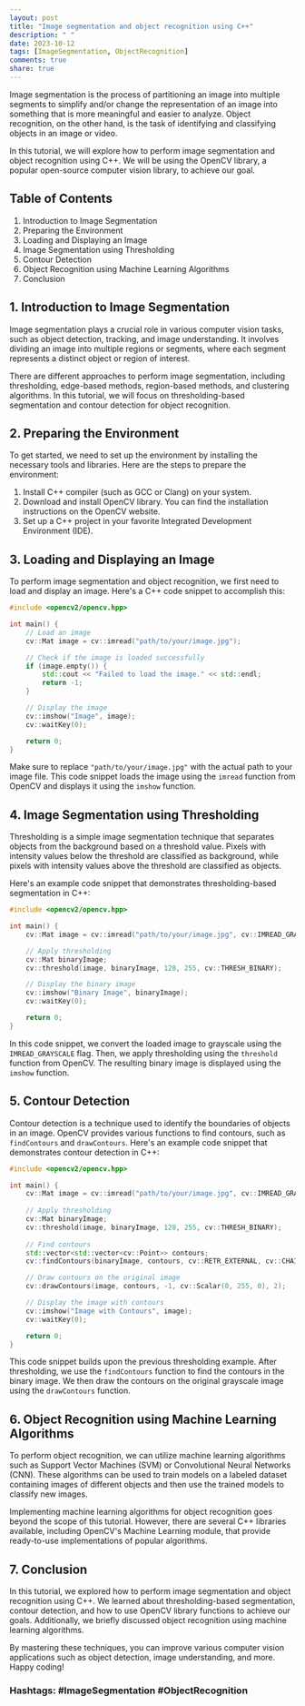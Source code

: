 ```yaml
---
layout: post
title: "Image segmentation and object recognition using C++"
description: " "
date: 2023-10-12
tags: [ImageSegmentation, ObjectRecognition]
comments: true
share: true
---
```


Image segmentation is the process of partitioning an image into multiple segments to simplify and/or change the representation of an image into something that is more meaningful and easier to analyze. Object recognition, on the other hand, is the task of identifying and classifying objects in an image or video.

In this tutorial, we will explore how to perform image segmentation and object recognition using C++. We will be using the OpenCV library, a popular open-source computer vision library, to achieve our goal.

## Table of Contents

1. Introduction to Image Segmentation
2. Preparing the Environment
3. Loading and Displaying an Image
4. Image Segmentation using Thresholding
5. Contour Detection
6. Object Recognition using Machine Learning Algorithms
7. Conclusion

## 1. Introduction to Image Segmentation

Image segmentation plays a crucial role in various computer vision tasks, such as object detection, tracking, and image understanding. It involves dividing an image into multiple regions or segments, where each segment represents a distinct object or region of interest.

There are different approaches to perform image segmentation, including thresholding, edge-based methods, region-based methods, and clustering algorithms. In this tutorial, we will focus on thresholding-based segmentation and contour detection for object recognition.

## 2. Preparing the Environment

To get started, we need to set up the environment by installing the necessary tools and libraries. Here are the steps to prepare the environment:

1. Install C++ compiler (such as GCC or Clang) on your system.
2. Download and install OpenCV library. You can find the installation instructions on the OpenCV website.
3. Set up a C++ project in your favorite Integrated Development Environment (IDE).

## 3. Loading and Displaying an Image

To perform image segmentation and object recognition, we first need to load and display an image. Here's a C++ code snippet to accomplish this:

```cpp
#include <opencv2/opencv.hpp>

int main() {
    // Load an image
    cv::Mat image = cv::imread("path/to/your/image.jpg");

    // Check if the image is loaded successfully
    if (image.empty()) {
        std::cout << "Failed to load the image." << std::endl;
        return -1;
    }

    // Display the image
    cv::imshow("Image", image);
    cv::waitKey(0);

    return 0;
}
```

Make sure to replace `"path/to/your/image.jpg"` with the actual path to your image file. This code snippet loads the image using the `imread` function from OpenCV and displays it using the `imshow` function.

## 4. Image Segmentation using Thresholding

Thresholding is a simple image segmentation technique that separates objects from the background based on a threshold value. Pixels with intensity values below the threshold are classified as background, while pixels with intensity values above the threshold are classified as objects.

Here's an example code snippet that demonstrates thresholding-based segmentation in C++:

```cpp
#include <opencv2/opencv.hpp>

int main() {
    cv::Mat image = cv::imread("path/to/your/image.jpg", cv::IMREAD_GRAYSCALE);

    // Apply thresholding
    cv::Mat binaryImage;
    cv::threshold(image, binaryImage, 128, 255, cv::THRESH_BINARY);

    // Display the binary image
    cv::imshow("Binary Image", binaryImage);
    cv::waitKey(0);

    return 0;
}
```

In this code snippet, we convert the loaded image to grayscale using the `IMREAD_GRAYSCALE` flag. Then, we apply thresholding using the `threshold` function from OpenCV. The resulting binary image is displayed using the `imshow` function.

## 5. Contour Detection

Contour detection is a technique used to identify the boundaries of objects in an image. OpenCV provides various functions to find contours, such as `findContours` and `drawContours`. Here's an example code snippet that demonstrates contour detection in C++:

```cpp
#include <opencv2/opencv.hpp>

int main() {
    cv::Mat image = cv::imread("path/to/your/image.jpg", cv::IMREAD_GRAYSCALE);
    
    // Apply thresholding
    cv::Mat binaryImage;
    cv::threshold(image, binaryImage, 128, 255, cv::THRESH_BINARY);
    
    // Find contours
    std::vector<std::vector<cv::Point>> contours;
    cv::findContours(binaryImage, contours, cv::RETR_EXTERNAL, cv::CHAIN_APPROX_SIMPLE);

    // Draw contours on the original image
    cv::drawContours(image, contours, -1, cv::Scalar(0, 255, 0), 2);

    // Display the image with contours
    cv::imshow("Image with Contours", image);
    cv::waitKey(0);

    return 0;
}
```

This code snippet builds upon the previous thresholding example. After thresholding, we use the `findContours` function to find the contours in the binary image. We then draw the contours on the original grayscale image using the `drawContours` function.

## 6. Object Recognition using Machine Learning Algorithms

To perform object recognition, we can utilize machine learning algorithms such as Support Vector Machines (SVM) or Convolutional Neural Networks (CNN). These algorithms can be used to train models on a labeled dataset containing images of different objects and then use the trained models to classify new images.

Implementing machine learning algorithms for object recognition goes beyond the scope of this tutorial. However, there are several C++ libraries available, including OpenCV's Machine Learning module, that provide ready-to-use implementations of popular algorithms.

## 7. Conclusion

In this tutorial, we explored how to perform image segmentation and object recognition using C++. We learned about thresholding-based segmentation, contour detection, and how to use OpenCV library functions to achieve our goals. Additionally, we briefly discussed object recognition using machine learning algorithms.

By mastering these techniques, you can improve various computer vision applications such as object detection, image understanding, and more. Happy coding!

### Hashtags: #ImageSegmentation #ObjectRecognition